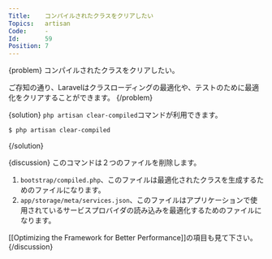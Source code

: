 ```yaml
---
Title:    コンパイルされたクラスをクリアしたい
Topics:   artisan
Code:     -
Id:       59
Position: 7
---
```


{problem}
コンパイルされたクラスをクリアしたい。

ご存知の通り、Laravelはクラスローディングの最適化や、テストのために最適化をクリアすることができます。
{/problem}

{solution}
`php artisan clear-compiled`コマンドが利用できます。

```bash
$ php artisan clear-compiled
```
{/solution}

{discussion}
このコマンドは２つのファイルを削除します。

1. `bootstrap/compiled.php`、このファイルは最適化されたクラスを生成するためのファイルになります。
2. `app/storage/meta/services.json`、このファイルはアプリケーションで使用されているサービスプロバイダの読み込みを最適化するためのファイルになります。

[[Optimizing the Framework for Better Performance]]の項目も見て下さい。
{/discussion}
